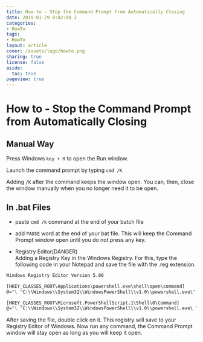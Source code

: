 ```yaml
---
title: How to - Stop the Command Prompt from Automatically Closing
date: 2019-01-29 0:02:00 Z
categories:
- HowTo
tags:
- HowTo
layout: article
cover: /assets/logo/howto.png
sharing: true
license: false
aside:
  toc: true
pageview: true
---
```



# How to - Stop the Command Prompt from Automatically Closing

## Manual Way
Press Windows `key + R` to open the Run window.

Launch the command prompt by typing `cmd /K`

Adding `/K` after the command keeps the window open. You can, then, close the window manually when you no longer need it to be open.


## In .bat Files

- paste `cmd /k` command at the end of your batch file

- add `PAUSE` word at the end of your bat file. This will keep the Command Prompt window open until you do not press any key.

- Registry Editor(DANGER)  
Adding a Registry Key in the Windows Registry. For this, type the following code in your Notepad and save the file with the  .reg extension.

```bash 
Windows Registry Editor Version 5.00

[HKEY_CLASSES_ROOT\Applications\powershell.exe\shell\open\command]
@="\ "C:\\Windows\\System32\\WindowsPowerShell\\v1.0\\powershell.exe\" �noExit \ "& \\\ "%1\\\ "\""

[HKEY_CLASSES_ROOT\Microsoft.PowerShellScript.1\Shell\0\Command]
@="\ "C:\\Windows\\System32\\WindowsPowerShell\\v1.0\\powershell.exe\ " �NoExit \ "-Command\" \"if ( ( Get-ExecutionPolicy ) �ne �AllSigned�) { Set-ExecutionPolicy �Scope Process Bypass }; & \\\ "%1" \\\ "\""
```

After saving the file, double click on it. This registry will save to your Registry Editor of Windows. Now run any command, the Command Prompt window will stay open as long as you will keep it open.